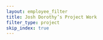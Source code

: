 ```yaml
---
layout: employee_filter
title: Josh Dorothy’s Project Work
filter_type: project
skip_index: true
---
```

